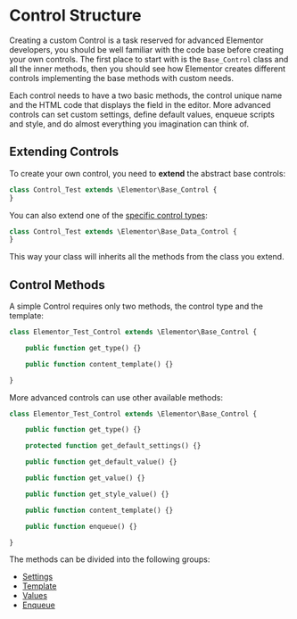 # Control Structure

Creating a custom Control is a task reserved for advanced Elementor developers, you should be well familiar with the code base before creating your own controls. The first place to start with is the `Base_Control` class and all the inner methods, then you should see how Elementor creates different controls implementing the base methods with custom needs.

Each control needs to have a two basic methods, the control unique name and the HTML code that displays the field in the editor. More advanced controls can set custom settings, define default values, enqueue scripts and style, and do almost everything you imagination can think of.

## Extending Controls

To create your own control, you need to **extend** the abstract base controls:

```php
class Control_Test extends \Elementor\Base_Control {
}
```

You can also extend one of the [specific control types](./control-types):

```php
class Control_Test extends \Elementor\Base_Data_Control {
}
```

This way your class will inherits all the methods from the class you extend.

## Control Methods

A simple Control requires only two methods, the control type and the template:

```php
class Elementor_Test_Control extends \Elementor\Base_Control {

	public function get_type() {}

	public function content_template() {}

}
```

More advanced controls can use other available methods:

```php
class Elementor_Test_Control extends \Elementor\Base_Control {

	public function get_type() {}

	protected function get_default_settings() {}

	public function get_default_value() {}

	public function get_value() {}

	public function get_style_value() {}

	public function content_template() {}

	public function enqueue() {}

}
```

The methods can be divided into the following groups:

* [Settings](./control-settings/)
* [Template](./control-template/)
* [Values](./control-values/)
* [Enqueue](./control-enqueue)
